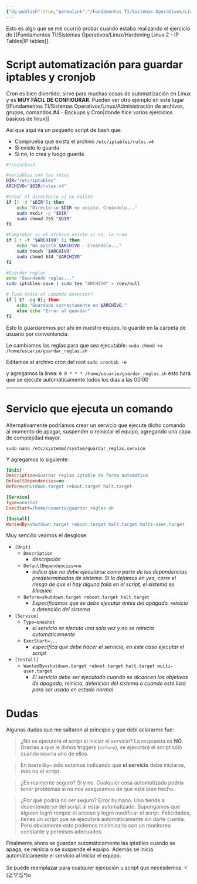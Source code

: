 ```yaml
---
{"dg-publish":true,"permalink":"/Fundamentos TI/Sistemas Operativos/Linux/Respaldo automático con Cron/"}
---
```


Esto es algo que se me ocurrió probar cuando estaba realizando el ejercicio de [[Fundamentos TI/Sistemas Operativos/Linux/Hardening Linux 2 - IP Tables\|IP tables]].
# Script automatización para guardar iptables y cronjob

Cron es bien divertido, sirve para muchas cosas de automatización en Linux y es **MUY FÁCIL DE CONFIGURAR**. Pueden ver otro ejemplo en este lugar [[Fundamentos TI/Sistemas Operativos/Linux/Administración de archivos, grupos, comandos.#4.- Backups y Cron\|donde hice varios ejercicios básicos de linux]]

Así que aquí va un pequeño script de bash que:
- Comprueba que exista el archivo `/etc/iptables/rules.v4`
- Si existe lo guarda
- Si no, lo crea y luego guarda

``` bash
#!/bin/bash

#variables con las rutas
DIR="/etc/iptables"
ARCHIVO="$DIR/rules.v4"

#Crear el directorio si no existe
if [! -d "$DIR"]; then
	echo "Directorio $DIR no existe. Creándolo..."
	sudo mkdir -p "$DIR"
	sudo chmod 755 "$DIR"
fi

#Comprobar si el archivo existe si no, lo crea
if [ ! -f "$ARCHIVO" ]; then
	echo "No existe $ARCHIVO - Creándolo..."
	sudo touch "$ARCHIVO"
	sudo chmod 644 "$ARCHIVO"
fi

#Guardar reglas
echo "Guardando reglas..."
sudo iptables-save | sudo tee "ARCHIVO" > /dev/null

# Tuvo éxito el comando anterior?
if [ $? -eq 0]; then
	echo "Guardado correctamente en $ARCHIVO."
	else echo "Error al guardar"
fi
```

Esto lo guardaremos por ahí en nuestro equipo, lo guardé en la carpeta de usuario por conveniencia.

Le cambiamos las reglas para que sea ejecutable:
`sudo chmod +x /home/usuario/guardar_reglas.sh`

Editamos el archivo cron del root
`sudo crontab -e`

y agregamos la linea:
`0 0 * * * /home/usuario/guardar_reglas.sh`
esto hará que se ejecute automáticamente todos los días a las 00:00

---
# Servicio que ejecuta un comando

Alternativamente podríamos crear un servicio que ejecute dicho comando al momento de apagar, suspender o reiniciar el equipo, agregando una capa de complejidad mayor.

`sudo nano /etc/systemmd/system/guardar_reglas.service`

Y agregamos lo siguiente:
```ini
[Unit]
Description=Guardar reglas iptable de forma automática
DefaultDependencies=no
Before=shutdown.target reboot.target halt.target

[Service]
Type=oneshot
ExecStart=/home/usuario/guardar_reglas.sh

[Install]
WantedBy=shutdown.target reboot.target halt.target multi-user.target
```

Muy sencillo veamos el desglose:
- `[Unit]`
	- `Description`
		- *descripción*
	- `DefaultDependencies=no`
		- *indica que no debe ejecutarse como parte de las dependencias predeterminadas de sistema. Si lo dejamos en yes, corre el riesgo de que si hay alguna falla en el script, el sistema se bloquee*
	- `Before=shutdown.target reboot.target halt.target`
		- *Especificamos que se debe ejecutar antes del apagado, reinicio o detención del sistema*
- `[Service]`
	- `Type=oneshot`
		- *el servicio se ejecuta una sola vez y no se reinicia automáticamente*
	- `ExecStart=...`
		- *especifica qué debe hacer el servicio, en este caso ejecutar el script*
- `[Install]`
	- `WantedBy=shutdown.target reboot.target halt.target multi-user.target`
		- *El servicio debe ser ejecutado cuando se alcancen los objetivos de apagado, reinicio, detención del sistema o cuando esté listo para ser usado en estado normal*

# Dudas 

Algunas dudas que me saltaron al principio y que debí aclararme fue:

> ¿No se ejecutará el script al iniciar el servicio?
La respuesta es **NO**. Gracias a que le dimos triggers (`before`), se ejecutará el script sólo cuando ocurra uno de ellos.

> En `WantedBy=` sólo estamos indicando que **el servicio** debe iniciarse, más no el script.

> ¿Es realmente seguro?
> Si y no. Cualquier cosa automatizada podría tener problemas si no nos aseguramos de que esté bien hecho.

>¿Por qué podría no ser seguro?
>Error humano. Uno tiende a desentenderse del script al estar automatizado. Supongamos que alguien logró romper el acceso y logró modificar el script. Felicidades, tienes un script que se ejecutará automáticamente sin darte cuenta. Pero obviamente esto podemos minimizarlo con un monitoreo constante y permisos adecuados.


Finalmente ahora se guardan automáticamente las iptables cuando se apaga, se reinicia o se suspende el equipo. Además se inicia automáticamente el servicio al iniciar el equipo.

Se puede reemplazar para cualquier ejecución u script que necesitemos
ヾ(≧▽≦*)o